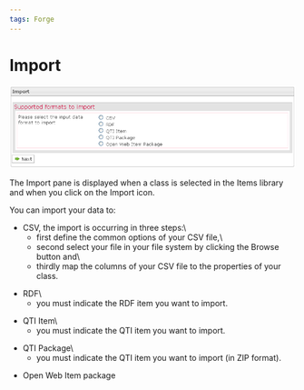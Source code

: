 ```yaml
---
tags: Forge
---
```


Import
======

![](resources/Items-import.png)

The Import pane is displayed when a class is selected in the Items library and when you click on the Import icon.

You can import your data to:

-   CSV, the import is occurring in three steps:\
    - first define the common options of your CSV file,\
    - second select your file in your file system by clicking the Browse button and\
    - thirdly map the columns of your CSV file to the properties of your class.

<!-- -->

-   RDF\
    - you must indicate the RDF item you want to import.

<!-- -->

-   QTI Item\
    - you must indicate the QTI item you want to import.

<!-- -->

-   QTI Package\
    - you must indicate the QTI item you want to import (in ZIP format).

<!-- -->

-   Open Web Item package

